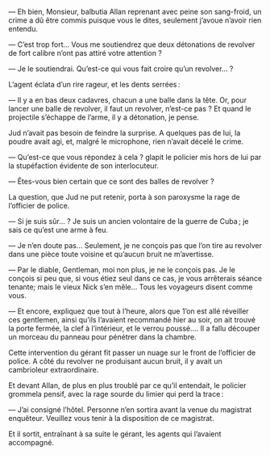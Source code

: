 — Eh bien, Monsieur, balbutia Allan reprenant avec peine son sang-froid,
un crime a dû être commis puisque vous le dites, seulement j’avoue n’avoir
rien entendu.

— C’est trop fort... Vous me soutiendrez que deux détonations de revolver
de fort calibre n’ont pas attiré votre attention ?

— Je le soutiendrai. Qu’est-ce qui vous fait croire qu’un revolver... ?

L’agent éclata d’un rire rageur, et les dents serrées :

— Il y a en bas deux cadavres, chacun a une balle dans la tête. Or, pour
lancer une balle de revolver, il faut un revolver, n’est-ce pas ? Et quand le
projectile s’échappe de l’arme, il y a détonation, je pense.

Jud n’avait pas besoin de feindre la surprise. A quelques pas de lui, la
poudre avait agi, et, malgré le microphone, rien n’avait décelé le crime.

— Qu’est-ce que vous répondez à cela ? glapit le policier mis hors de lui par
la stupéfaction évidente de son interlocuteur.

— Êtes-vous bien certain que ce sont des balles de revolver ?

La question, que Jud ne put retenir, porta à son paroxysme la rage de l’officier
de police.

— Si je suis sûr... ? Je suis un ancien volontaire de la guerre de Cuba ; je
sais ce qu’est une arme à feu.

— Je n’en doute pas... Seulement, je ne conçois pas que l’on tire au
revolver dans une pièce toute voisine et qu’aucun bruit ne m’avertisse.

— Par le diable, Gentleman, moi non plus, je ne le conçois pas. Je le
conçois si peu que, si vous étiez seul dans ce cas, je vous arrêterais séance
tenante; mais le vieux Nick s’en mêle... Tous les voyageurs disent comme vous.

— Et encore, expliquez que tout à l’heure, alors que 1’on est allé réveiller
ces gentlemen, ainsi qu’ils l’avaient recommandé hier au soir, on ait
trouvé la porte fermée, la clef à l’intérieur, et le verrou poussé.... Il a fallu
découper un morceau du panneau pour pénétrer dans la chambre.

Cette intervention du gérant fit passer un nuage sur le front de l’officier de
police. A côté du revolver ne produisant aucun bruit, il y avait un cambrioleur
extraordinaire.

Et devant Allan, de plus en plus troublé par ce qu’il entendait, le policier
grommela pensif, avec la rage sourde du limier qui perd la trace :

— J’ai consigné l’hôtel. Personne n’en sortira avant la venue du magistrat
enquêteur. Veuillez vous tenir à la disposition de ce magistrat.

Et il sortit, entraînant à sa suite le gérant, les agents qui l’avaient accompagné.
